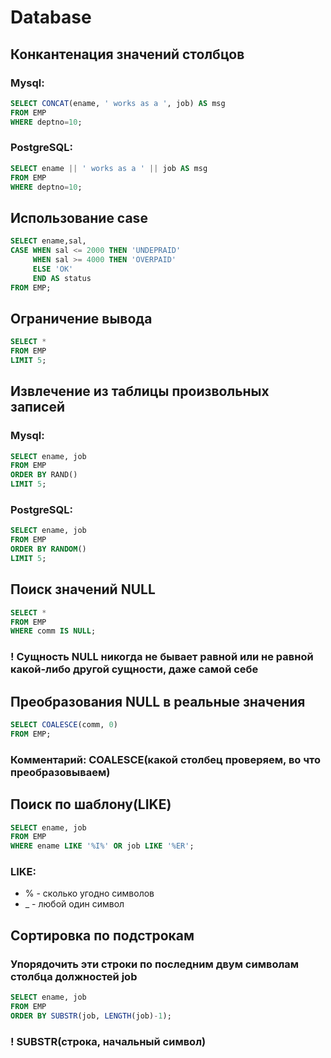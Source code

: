 # Database 

## Конкантенация значений столбцов

### Mysql:

```sql
SELECT CONCAT(ename, ' works as a ', job) AS msg
FROM EMP
WHERE deptno=10;
```

### PostgreSQL:

```sql
SELECT ename || ' works as a ' || job AS msg
FROM EMP
WHERE deptno=10;
```

## Использование case

```sql 
SELECT ename,sal, 
CASE WHEN sal <= 2000 THEN 'UNDEPRAID'
     WHEN sal >= 4000 THEN 'OVERPAID'
     ELSE 'OK'
     END AS status
FROM EMP;
```

## Ограничение вывода 

```sql
SELECT *
FROM EMP
LIMIT 5;
```

## Извлечение из таблицы произвольных записей

### Mysql:

```sql 
SELECT ename, job
FROM EMP
ORDER BY RAND() 
LIMIT 5;
```

### PostgreSQL:

```sql 
SELECT ename, job
FROM EMP
ORDER BY RANDOM() 
LIMIT 5;
```

## Поиск значений NULL

```sql
SELECT * 
FROM EMP
WHERE comm IS NULL;
```

### ! Сущность NULL никогда не бывает равной или не равной какой-либо другой сущности, даже самой себе


## Преобразования NULL в реальные значения

```sql
SELECT COALESCE(comm, 0) 
FROM EMP;
```

### Комментарий: COALESCE(какой столбец проверяем, во что преобразовываем)

## Поиск по шаблону(LIKE)

```sql
SELECT ename, job
FROM EMP
WHERE ename LIKE '%I%' OR job LIKE '%ER';
```

### LIKE:
- % - сколько угодно символов 
- _ - любой один символ

## Сортировка по подстрокам 

### Упорядочить эти строки по последним двум символам столбца должностей job

```sql
SELECT ename, job
FROM EMP
ORDER BY SUBSTR(job, LENGTH(job)-1);
```

### ! SUBSTR(строка, начальный символ)
